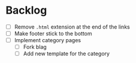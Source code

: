 # Backlog
- [ ] Remove `.html` extension at the end of the links
- [ ] Make footer stick to the bottom
- [ ] Implement category pages
  - [ ] Fork blag
  - [ ] Add new template for the category